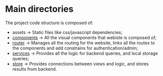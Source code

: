 # Main directories

The project code structure is composed of:
- assets -> Static files like css/javascript dependencies;
- [components]('./components.md') -> All the visual components that webiste is composed of;
- [router]('./router.md']) -> Manages all the routing for the website, links all the routes to the components and add constrains for authentication/admin;
- [services]('./services.md') -> Provides all the logic for backend queries, and local storage queries;
- [store]('./store.md') -> Provides connections between views and logic, and stores results from backend.
